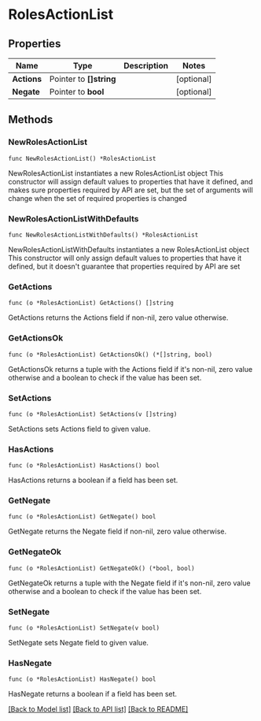 # RolesActionList

## Properties

Name | Type | Description | Notes
------------ | ------------- | ------------- | -------------
**Actions** | Pointer to **[]string** |  | [optional] 
**Negate** | Pointer to **bool** |  | [optional] 

## Methods

### NewRolesActionList

`func NewRolesActionList() *RolesActionList`

NewRolesActionList instantiates a new RolesActionList object
This constructor will assign default values to properties that have it defined,
and makes sure properties required by API are set, but the set of arguments
will change when the set of required properties is changed

### NewRolesActionListWithDefaults

`func NewRolesActionListWithDefaults() *RolesActionList`

NewRolesActionListWithDefaults instantiates a new RolesActionList object
This constructor will only assign default values to properties that have it defined,
but it doesn't guarantee that properties required by API are set

### GetActions

`func (o *RolesActionList) GetActions() []string`

GetActions returns the Actions field if non-nil, zero value otherwise.

### GetActionsOk

`func (o *RolesActionList) GetActionsOk() (*[]string, bool)`

GetActionsOk returns a tuple with the Actions field if it's non-nil, zero value otherwise
and a boolean to check if the value has been set.

### SetActions

`func (o *RolesActionList) SetActions(v []string)`

SetActions sets Actions field to given value.

### HasActions

`func (o *RolesActionList) HasActions() bool`

HasActions returns a boolean if a field has been set.

### GetNegate

`func (o *RolesActionList) GetNegate() bool`

GetNegate returns the Negate field if non-nil, zero value otherwise.

### GetNegateOk

`func (o *RolesActionList) GetNegateOk() (*bool, bool)`

GetNegateOk returns a tuple with the Negate field if it's non-nil, zero value otherwise
and a boolean to check if the value has been set.

### SetNegate

`func (o *RolesActionList) SetNegate(v bool)`

SetNegate sets Negate field to given value.

### HasNegate

`func (o *RolesActionList) HasNegate() bool`

HasNegate returns a boolean if a field has been set.


[[Back to Model list]](../README.md#documentation-for-models) [[Back to API list]](../README.md#documentation-for-api-endpoints) [[Back to README]](../README.md)


